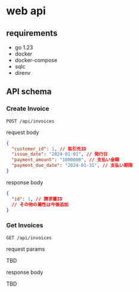 # web api

## requirements

- go 1.23
- docker
- docker-compose
- sqlc
- direnv

## API schema

### Create Invoice

`POST /api/invoices`

request body
```json
{
  "customer_id": 1, // 取引先ID
  "issue_date": "2024-01-01", // 発行日
  "payment_amount": "1000000", // 支払い金額
  "payment_due_date": "2024-01-31", // 支払い期限
}
```

response body
```json
{
  "id": 1, // 請求書ID
  // その他の属性は今後追加
}
```

### Get Invoices

`GET /api/invoices`

request params

TBD

response body

TBD
